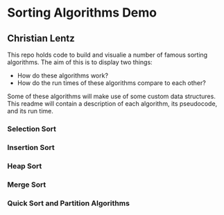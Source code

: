 # Sorting Algorithms Demo

## Christian Lentz 

This repo holds code to build and visualie a number of famous sorting algorithms. The aim of this is to display two things: 

- How do these algorithms work? 
- How do the run times of these algorithms compare to each other? 

Some of these algorithms will make use of some custom data structures. This readme will contain a description of each algorithm, its pseudocode, and its run time. 

### Selection Sort 

### Insertion Sort 

### Heap Sort 

### Merge Sort 

### Quick Sort and Partition Algorithms 
